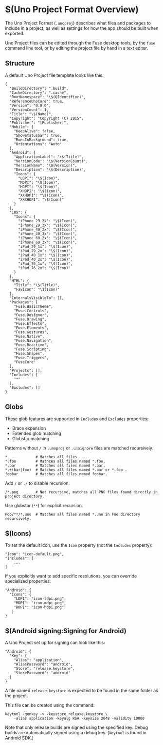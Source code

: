 # $(Uno Project Format Overview)

The Uno Project Format (`.unoproj`) describes what files and packages to include in a project, as well as settings for how the 
app should be built when exported.

Uno Project files can be edited through the Fuse desktop tools, by the `fuse` command line tool, or by editing the project file by hand
in a text editor.

## Structure

A default Uno Project file template looks like this:

    {
      "BuildDirectory": ".build",
      "CacheDirectory": ".cache",
      "RootNamespace": "\$(QIdentifier)",
      "ReferenceUnoCore": true,
      "Version": "0.0.0",
      "VersionCount": 1,
      "Title": "\$(Name)",
      "Copyright": "Copyright (C) 2015",
      "Publisher": "[Publisher]",
      "Mobile": {
        "KeepAlive": false,
        "ShowStatusbar": true,
        "RunsInBackground": true,
        "Orientations": "Auto"
      },
      "Android": {
        "ApplicationLabel": "\$(Title)",
        "VersionCode": "\$(VersionCount)",
        "VersionName": "\$(Version)",
        "Description": "\$(Description)",
        "Icons": {
          "LDPI": "\$(Icon)",
          "MDPI": "\$(Icon)",
          "HDPI": "\$(Icon)",
          "XHDPI": "\$(Icon)",
          "XXHDPI": "\$(Icon)",
          "XXXHDPI": "\$(Icon)"
        }
      },
      "iOS": {
        "Icons": {
          "iPhone_29_2x": "\$(Icon)",
          "iPhone_29_3x": "\$(Icon)",
          "iPhone_40_2x": "\$(Icon)",
          "iPhone_40_3x": "\$(Icon)",
          "iPhone_60_2x": "\$(Icon)",
          "iPhone_60_3x": "\$(Icon)",
          "iPad_29_1x": "\$(Icon)",
          "iPad_29_2x": "\$(Icon)",
          "iPad_40_1x": "\$(Icon)",
          "iPad_40_2x": "\$(Icon)",
          "iPad_76_1x": "\$(Icon)",
          "iPad_76_2x": "\$(Icon)"
        }
      },
      "HTML": {
        "Title": "\$(Title)",
        "Favicon": "\$(Icon)"
      },
      "InternalsVisibleTo": [],
      "Packages": [
        "Fuse.BasicTheme",
        "Fuse.Controls",
        "Fuse.Designer",
        "Fuse.Drawing",
        "Fuse.Effects",
        "Fuse.Elements",
        "Fuse.Gestures",
        "Fuse.Native",
        "Fuse.Navigation",
        "Fuse.Reactive",
        "Fuse.Scripting",
        "Fuse.Shapes",
        "Fuse.Triggers",
        "FuseCore"
      ],
      "Projects": [],
      "Includes": [
        "*"
      ],
      "Excludes": []
    }

## Globs
 
These glob features are supported in `Includes` and `Excludes` properties:

- Brace expansion
- Extended glob matching
- Globstar matching

Patterns without `/` in `.unoproj` or `.unoignore` files are matched recursively.

    *             # Matches all files.
    *.foo         # Mathces all files named *.foo.
    *.bar         # Matches all files named *.bar.
    *.+(bar|foo)  # Matches all files named *.bar or *.foo .
    foobar        # Matches all files named foobar.

Add `/` or `./` to disable recursion.

    /*.png        # Not recursive, matches all PNG files found directly in project directory.

Use globstar (`**`) for explicit recursion.

    Foo/**/*.uno  # Matches all files named *.uno in Foo directory recursively.

## $(Icons)

To set the default icon, use the `Icon` property (not the `Includes` property):

```
"Icon": "icon-default.png",
"Includes": [
	...
]
```

If you explicitly want to add specific resolutions, you can override specialized properties:

```
"Android": {
  "Icons": {
    "LDPI": "icon-ldpi.png",
    "MDPI": "icon-mdpi.png",
    "HDPI": "icon-hdpi.png",
   }
}
```

## $(Android signing:Signing for Android)

A Uno Project set up for signing can look like this:

    "Android": {
      "Key": {
        "Alias": "application",
        "AliasPassword": "android",
        "Store": "release.keystore",
        "StorePassword": "android"
      }
    }

A file named `release.keystore` is expected to be found in the same folder as the project.

This file can be created using the command:

    keytool -genkey -v -keystore release.keystore \
        -alias application -keyalg RSA -keysize 2048 -validity 10000

Note that only release builds are signed using the specified key. Debug builds are automatically signed using a debug key.
(`keytool` is found in Android SDK.)
